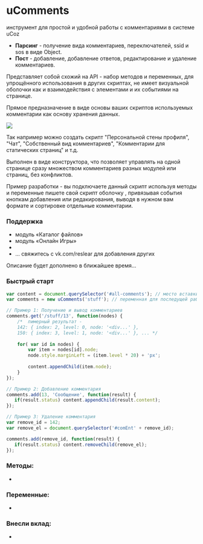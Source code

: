 # uComments

инструмент для простой и удобной работы с комментариями в системе uCoz
- **Парсинг** - получение вида комментариев, переключателей, ssid и sos в виде Object.
- **Пост** - добавление, добавление ответов, редактирование и удаление комментариев.

Представляет собой схожий на API - набор методов и переменных, для упрощённого использования в других скриптах, не имеет визуальной оболочки как и взаимодействия с элементами и их событиями на странице.

Прямое предназначение в виде основы ваших скриптов используемых комментарии как основу хранения данных.

![](https://reslear.github.io/img/ucomments-p1.png)

Так например можно создать скрипт "Персональной стены профиля", "Чат", "Собственный вид комментариев", "Комментарии для статических страниц" и т.д.

Выполнен в виде конструктора, что позволяет управлять на одной странице сразу множеством комментариев разных модулей или страниц, без конфликтов.

Пример разработки - вы подключаете данный скрипт используя методы и переменные пишете свой скрипт оболочку , привязывая события кнопкам добавления или редакирования, выводя в нужном вам формате и сортировке отдельные комментарии.

<h3 id="support">Поддержка</h3>
<ul>
<li>модуль «Каталог файлов»</li>
<li>модуль «Онлайн Игры»</li>
<li></li>
<li>... свяжитесь с vk.com/reslear для добавления других</li>
</ul>

Описание будет дополнено в ближайшее время...

### Быстрый старт


```javascript
var content = document.querySelector('#all-comments'); // место вставки комментариев
var comments = new uComments('stuff'); // переменная для последущей работы с классом

// Пример 1: Получение и вывод комментариев
comments.get('/stuff/13', function(nodes) {
	/*  пимерный результат - 
    142: { index: 2, level: 0, node: '<div...' }, 
    150: { index: 3, level: 1, node: '<div...' }, ... */
    
    for( var id in nodes) {
    	var item = nodes[id].node;
        node.style.marginLeft = (item.level * 20) + 'px';
        
    	content.appendChild(item.node);
    }
});

// Пример 2: Добавление комментария
comments.add(13, 'Сообщение', function(result) {
   if(result.status) content.appendChild(result.content);
});

// Пример 3: Удаление комментария
var remove_id = 142;
var remove_el = document.querySelector('#comEnt' + remove_id);

comments.add(remove_id, function(result) {
   if(result.status) content.removeChild(remove_el);
});
```





### Методы:
-
### Переменные:

-

### Внесли вклад:

-
